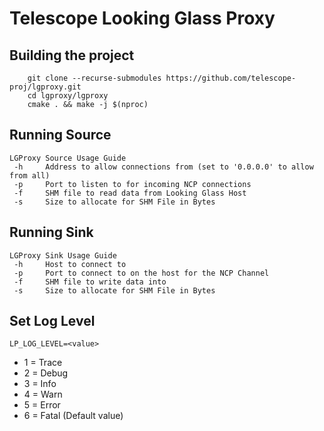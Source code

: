 # Telescope Looking Glass Proxy

## Building the project
```
    git clone --recurse-submodules https://github.com/telescope-proj/lgproxy.git
    cd lgproxy/lgproxy
    cmake . && make -j $(nproc)
```

## Running Source
```
LGProxy Source Usage Guide
 -h     Address to allow connections from (set to '0.0.0.0' to allow from all)
 -p     Port to listen to for incoming NCP connections
 -f     SHM file to read data from Looking Glass Host
 -s     Size to allocate for SHM File in Bytes
```

## Running Sink
```
LGProxy Sink Usage Guide
 -h     Host to connect to
 -p     Port to connect to on the host for the NCP Channel
 -f     SHM file to write data into
 -s     Size to allocate for SHM File in Bytes
```

## Set Log Level
`LP_LOG_LEVEL=<value>`
* 1 = Trace
* 2 = Debug
* 3 = Info
* 4 = Warn
* 5 = Error
* 6 = Fatal (Default value)